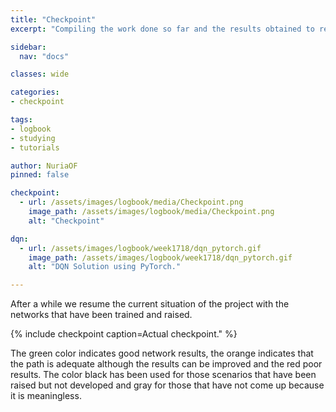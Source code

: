 ```yaml
---
title: "Checkpoint"
excerpt: "Compiling the work done so far and the results obtained to resume the project and establish a new starting point."

sidebar:
  nav: "docs"

classes: wide

categories:
- checkpoint

tags:
- logbook
- studying
- tutorials

author: NuriaOF
pinned: false

checkpoint:
  - url: /assets/images/logbook/media/Checkpoint.png
    image_path: /assets/images/logbook/media/Checkpoint.png
    alt: "Checkpoint"

dqn:
  - url: /assets/images/logbook/week1718/dqn_pytorch.gif
    image_path: /assets/images/logbook/week1718/dqn_pytorch.gif
    alt: "DQN Solution using PyTorch."

---
```



After a while we resume the current situation of the project with the networks that have been trained and raised. 

{% include checkpoint caption=Actual checkpoint." %}

The green color indicates good network results, the orange indicates that the path is adequate although the results can be improved and the red poor results. The color black has been used for those scenarios that have been raised but not developed and gray for those that have not come up because it is meaningless.










